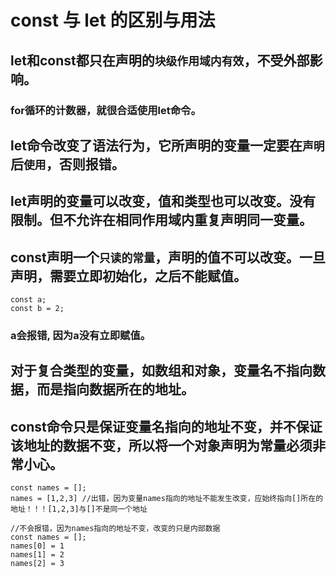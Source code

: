 # const 与 let 的区别与用法
## let和const都只在声明的`块级作用域内有效`，不受外部影响。
### for循环的计数器，就很合适使用let命令。
##  let命令改变了语法行为，它所声明的变量一定要在`声明`后`使用`，否则报错。
##  let声明的变量可以改变，值和类型也可以改变。没有限制。但不允许在相同作用域内重复声明同一变量。
##  const声明一个`只读的常量`，声明的值不可以改变。一旦声明，需要立即初始化，之后不能赋值。
```
const a;
const b = 2;
```
### a会报错, 因为a没有立即赋值。

##  对于复合类型的变量，如数组和对象，变量名不指向数据，而是指向数据所在的地址。
##  const命令只是保证变量名指向的地址不变，并不保证该地址的数据不变，所以将一个对象声明为常量必须非常小心。
```
const names = [];
names = [1,2,3] //出错，因为变量names指向的地址不能发生改变，应始终指向[]所在的地址！！！[1,2,3]与[]不是同一个地址
```

```
//不会报错，因为names指向的地址不变，改变的只是内部数据
const names = [];
names[0] = 1
names[1] = 2
names[2] = 3
```
